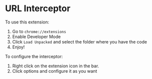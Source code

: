 # URL Interceptor

To use this extension:

1. Go to `chrome://extensions`
2. Enable Developer Mode
3. Click `Load Unpacked` and select the folder where you have the code
4. Enjoy!

To configure the interceptor:
1. Right click on the extension icon in the bar.
2. Click options and configure it as you want